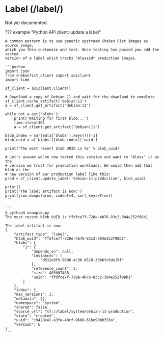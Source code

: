 # Label (/label/)

Not yet documented.

??? example "Python API client: update a label"

    A common pattern is to use generic upstream Shaken Fist images as source image,
    which you then customize and test. Once testing has passed you add the tested
    version of a label which tracks "blessed" production images.

    ```python
    import json
    from shakenfist_client import apiclient
    import time

    sf_client = apiclient.Client()

    # Download a copy of Debian 11 and wait for the download to complete
    sf_client.cache_artifact('debian:11')
    a = sf_client.get_artifact('debian:11')

    while not a.get('blobs'):
        print('Waiting for first blob...')
        time.sleep(30)
        a = sf_client.get_artifact('debian:11')

    blob_index = sorted(a['blobs'].keys())[-1]
    blob_uuid = a['blobs'][blob_index]['uuid']

    print('The most recent blob UUID is %s' % blob_uuid)

    # Let's assume we've now tested this version and want to "bless" it as the
    # version we trust for production workloads. We would then add that blob as the
    # new version of our production label like this:
    prod = sf_client.update_label('debian-11-production', blob_uuid)

    print()
    print('The label artifact is now:')
    print(json.dumps(prod, indent=4, sort_keys=True))
    ```

    ```
    $ python3 example.py
    The most recent blob UUID is ffdfce7f-728e-4b76-83c2-304e252f98b1

    The label artifact is now:
    {
        "artifact_type": "label",
        "blob_uuid": "ffdfce7f-728e-4b76-83c2-304e252f98b1",
        "blobs": {
            "1": {
                "depends_on": null,
                "instances": [
                    "d512e9f5-98d6-4c36-8520-33b6fc6de15f"
                ],
                "reference_count": 2,
                "size": 403007488,
                "uuid": "ffdfce7f-728e-4b76-83c2-304e252f98b1"
            }
        },
        "index": 1,
        "max_versions": 3,
        "metadata": {},
        "namespace": "system",
        "shared": false,
        "source_url": "sf://label/system/debian-11-production",
        "state": "created",
        "uuid": "c9428ea2-a3fa-40cf-9668-61be99bb370a",
        "version": 6
    }
    ```